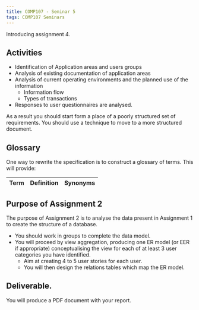 ```yaml
---
title: COMP107 - Seminar 5
tags: COMP107 Seminars
---
```

Introducing assignment 4.
## Activities
* Identification of Application areas and users groups
* Analysis of existing documentation of application areas
* Analysis of current operating environments and the planned use of the information
	* Information flow
	* Types of transactions
* Responses to user questionnaires are analysed.

As a result you should start form a place of a poorly structured set of requirements. You should use a technique to move to a more structured document.

## Glossary

One way to rewrite the specification is to construct a glossary of terms. This will provide:

| Term | Definition | Synonyms |
| --- | --- | --- |

## Purpose of Assignment 2
The purpose of Assignment 2 is to analyse the data present in Assignment 1 to create the structure of a database.

* You should work in groups to complete the data model.
* You will proceed by view aggregation, producing one ER model (or EER if appropriate) conceptualising the view for each of at least 3 user categories you have identified. 
	* Aim at creating 4 to 5 user stories for each user.
	* You will then design the relations tables which map the ER model.

## Deliverable. 
You will produce a PDF document with your report.
